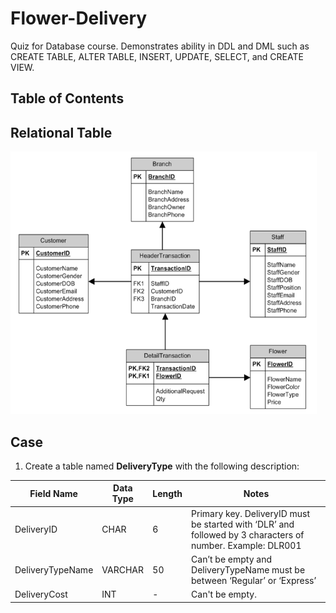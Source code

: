 # Flower-Delivery
Quiz for Database course. Demonstrates ability in DDL and DML such as CREATE TABLE, ALTER TABLE, INSERT, UPDATE, SELECT, and CREATE VIEW.

## Table of Contents

## Relational Table
<img src="https://github.com/zahraprivias/Flower-Delivery/blob/main/ERD.PNG" alt="Image" width="490" height="420">  

## Case  
1. Create a table named **DeliveryType** with the following description:  

Field Name | Data Type | Length | Notes  
--- | --- | --- | ---  
DeliveryID | CHAR | 6 | Primary key. DeliveryID  must be started with ‘DLR’ and followed by 3 characters of number. Example: DLR001  
DeliveryTypeName | VARCHAR | 50 | Can’t be empty and DeliveryTypeName must be between ‘Regular’ or ‘Express’  
DeliveryCost | INT | - | Can't be empty.

